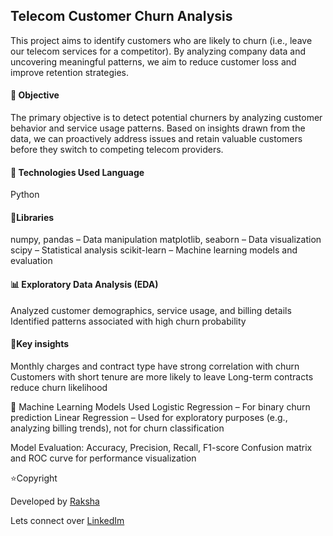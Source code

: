 ## Telecom Customer Churn Analysis ##

This project aims to identify customers who are likely to churn (i.e., leave our telecom services for a competitor). By analyzing company data and uncovering meaningful patterns, we aim to reduce customer loss and improve retention strategies.

#### 🎯 Objective ####
The primary objective is to detect potential churners by analyzing customer behavior and service usage patterns. Based on insights drawn from the data, we can proactively address issues and retain valuable customers before they switch to competing telecom providers.

#### 🧰 Technologies Used Language ####
Python

#### 📎Libraries ####
numpy, pandas – Data manipulation matplotlib, seaborn – Data visualization scipy – Statistical analysis scikit-learn – Machine learning models and evaluation

#### 📊 Exploratory Data Analysis (EDA) ####
Analyzed customer demographics, service usage, and billing details Identified patterns associated with high churn probability

#### 📌Key insights ####
Monthly charges and contract type have strong correlation with churn Customers with short tenure are more likely to leave Long-term contracts reduce churn likelihood

🤖 Machine Learning Models Used Logistic Regression – For binary churn prediction Linear Regression – Used for exploratory purposes (e.g., analyzing billing trends), not for churn classification

Model Evaluation: Accuracy, Precision, Recall, F1-score Confusion matrix and ROC curve for performance visualization

⭐Copyright 

Developed by [Raksha](https://github.com/Rakshaa-17)

Lets connect over [LinkedIm](https://www.linkedin.com/in/rakshamalela)
